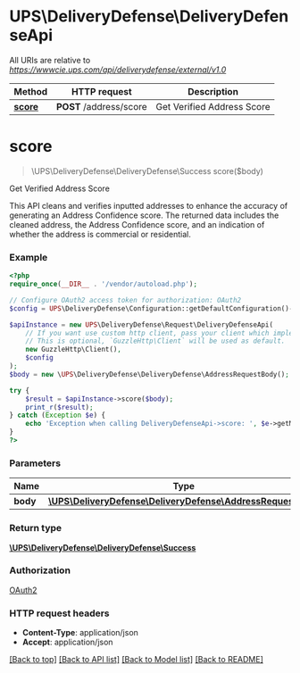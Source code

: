 # UPS\DeliveryDefense\DeliveryDefenseApi

All URIs are relative to *https://wwwcie.ups.com/api/deliverydefense/external/v1.0*

Method | HTTP request | Description
------------- | ------------- | -------------
[**score**](DeliveryDefenseApi.md#score) | **POST** /address/score | Get Verified Address Score

# **score**
> \UPS\DeliveryDefense\DeliveryDefense\Success score($body)

Get Verified Address Score

This API cleans and verifies inputted addresses to enhance the accuracy of generating an Address Confidence score. The returned data includes the cleaned address, the Address Confidence score, and an indication of whether the address is commercial or residential.

### Example
```php
<?php
require_once(__DIR__ . '/vendor/autoload.php');

// Configure OAuth2 access token for authorization: OAuth2
$config = UPS\DeliveryDefense\Configuration::getDefaultConfiguration()->setAccessToken('YOUR_ACCESS_TOKEN');

$apiInstance = new UPS\DeliveryDefense\Request\DeliveryDefenseApi(
    // If you want use custom http client, pass your client which implements `GuzzleHttp\ClientInterface`.
    // This is optional, `GuzzleHttp\Client` will be used as default.
    new GuzzleHttp\Client(),
    $config
);
$body = new \UPS\DeliveryDefense\DeliveryDefense\AddressRequestBody(); // \UPS\DeliveryDefense\DeliveryDefense\AddressRequestBody | 

try {
    $result = $apiInstance->score($body);
    print_r($result);
} catch (Exception $e) {
    echo 'Exception when calling DeliveryDefenseApi->score: ', $e->getMessage(), PHP_EOL;
}
?>
```

### Parameters

Name | Type | Description  | Notes
------------- | ------------- | ------------- | -------------
 **body** | [**\UPS\DeliveryDefense\DeliveryDefense\AddressRequestBody**](../Model/AddressRequestBody.md)|  | [optional]

### Return type

[**\UPS\DeliveryDefense\DeliveryDefense\Success**](../Model/Success.md)

### Authorization

[OAuth2](../../README.md#OAuth2)

### HTTP request headers

 - **Content-Type**: application/json
 - **Accept**: application/json

[[Back to top]](#) [[Back to API list]](../../README.md#documentation-for-api-endpoints) [[Back to Model list]](../../README.md#documentation-for-models) [[Back to README]](../../README.md)

